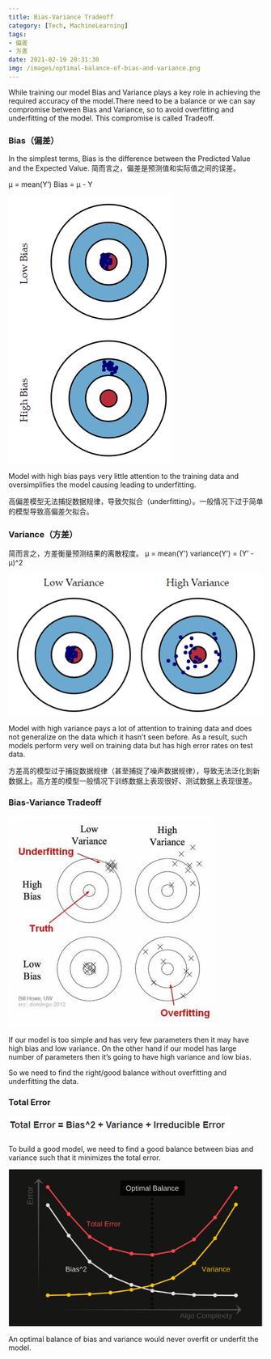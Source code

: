 ```yaml
---
title: Bias-Variance Tradeoff
category: [Tech, MachineLearning]
tags:
- 偏差
- 方差
date: 2021-02-19 20:31:30
img: /images/optimal-balance-of-bias-and-variance.png
---
```


While training our model Bias and Variance plays a key role in achieving the required accuracy of the model.There need to be a balance or we can say compromise between Bias and Variance, so to avoid overfitting and underfitting of the model. This compromise is called Tradeoff.
<!--more-->

### Bias（偏差）

In the simplest terms, Bias is the difference between the Predicted Value and the Expected Value. 
简而言之，偏差是预测值和实际值之间的误差。

μ = mean(Y’)
Bias = μ - Y

![](/images/bias.png)

Model with high bias pays very little attention to the training data and oversimplifies the model causing leading to underfitting.

高偏差模型无法捕捉数据规律，导致欠拟合（underfitting）。一般情况下过于简单的模型导致高偏差欠拟合。


### Variance（方差）

简而言之，方差衡量预测结果的离散程度。
μ = mean(Y’)
variance(Y’) = (Y’ - μ)^2

![](/images/variance.png)

Model with high variance pays a lot of attention to training data and does not generalize on the data which it hasn’t seen before. As a result, such models perform very well on training data but has high error rates on test data.

方差高的模型过于捕捉数据规律（甚至捕捉了噪声数据规律），导致无法泛化到新数据上。高方差的模型一般情况下训练数据上表现很好、测试数据上表现很差。

### Bias-Variance Tradeoff

![](/images/bias-variance-tradeoff.png)

If our model is too simple and has very few parameters then it may have high bias and low variance. On the other hand if our model has large number of parameters then it’s going to have high variance and low bias.

So we need to find the right/good balance without overfitting and underfitting the data.

### Total Error

![](images/total-error.png)

To build a good model, we need to find a good balance between bias and variance such that it minimizes the total error.

![](/images/optimal-balance-of-bias-and-variance.png)

An optimal balance of bias and variance would never overfit or underfit the model.
